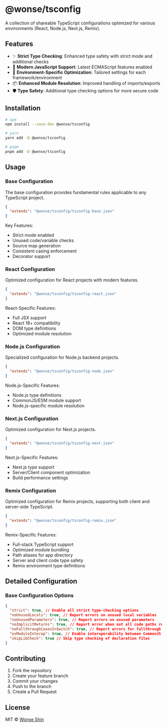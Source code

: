 # @wonse/tsconfig

A collection of shareable TypeScript configurations optimized for various environments (React, Node.js, Next.js, Remix).

## Features

- ✨ **Strict Type Checking**: Enhanced type safety with strict mode and additional checks
- 🚀 **Modern JavaScript Support**: Latest ECMAScript features enabled
- 🎯 **Environment-Specific Optimization**: Tailored settings for each framework/environment
- 📦 **Enhanced Module Resolution**: Improved handling of imports/exports
- 🛡️ **Type Safety**: Additional type checking options for more secure code

## Installation

```bash
# npm
npm install --save-dev @wonse/tsconfig

# yarn
yarn add -D @wonse/tsconfig

# pnpm
pnpm add -D @wonse/tsconfig
```

## Usage

### Base Configuration

The base configuration provides fundamental rules applicable to any TypeScript project.

```json
{
  "extends": "@wonse/tsconfig/tsconfig-base.json"
}
```

Key Features:

- Strict mode enabled
- Unused code/variable checks
- Source map generation
- Consistent casing enforcement
- Decorator support

### React Configuration

Optimized configuration for React projects with modern features.

```json
{
  "extends": "@wonse/tsconfig/tsconfig-react.json"
}
```

React-Specific Features:

- Full JSX support
- React 18+ compatibility
- DOM type definitions
- Optimized module resolution

### Node.js Configuration

Specialized configuration for Node.js backend projects.

```json
{
  "extends": "@wonse/tsconfig/tsconfig-node.json"
}
```

Node.js-Specific Features:

- Node.js type definitions
- CommonJS/ESM module support
- Node.js-specific module resolution

### Next.js Configuration

Optimized configuration for Next.js projects.

```json
{
  "extends": "@wonse/tsconfig/tsconfig-next.json"
}
```

Next.js-Specific Features:

- Next.js type support
- Server/Client component optimization
- Build performance settings

### Remix Configuration

Optimized configuration for Remix projects, supporting both client and server-side TypeScript.

```json
{
  "extends": "@wonse/tsconfig/tsconfig-remix.json"
}
```

Remix-Specific Features:

- Full-stack TypeScript support
- Optimized module bundling
- Path aliases for app directory
- Server and client code type safety
- Remix environment type definitions

## Detailed Configuration

### Base Configuration Options

```json
{
  "strict": true, // Enable all strict type-checking options
  "noUnusedLocals": true, // Report errors on unused local variables
  "noUnusedParameters": true, // Report errors on unused parameters
  "noImplicitReturns": true, // Report error when not all code paths return a value
  "noFallthroughCasesInSwitch": true, // Report errors for fallthrough cases in switch
  "esModuleInterop": true, // Enable interoperability between CommonJS and ES Modules
  "skipLibCheck": true // Skip type checking of declaration files
}
```

## Contributing

1. Fork the repository
2. Create your feature branch
3. Commit your changes
4. Push to the branch
5. Create a Pull Request

## License

MIT © [Wonse Shin](https://github.com/shinwonse)
